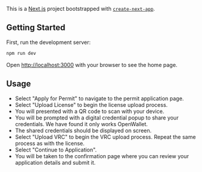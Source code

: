 This is a [Next.js](https://nextjs.org) project bootstrapped with [`create-next-app`](https://nextjs.org/docs/app/api-reference/cli/create-next-app).

## Getting Started

First, run the development server:

```bash
npm run dev
```

Open [http://localhost:3000](http://localhost:3000) with your browser to see the home page.

## Usage

- Select "Apply for Permit" to navigate to the permit application page.
- Select "Upload License" to begin the license upload process. 
- You will presented with a QR code to scan with your device.
- You will be prompted with a digital credential popup to share your credentials. We have found it only works OpenWallet.
- The shared credentials should be displayed on screen.
- Select "Upload VRC" to begin the VRC upload process. Repeat the same process as with the license.
- Select "Continue to Application".
- You will be taken to the confirmation page where you can review your application details and submit it.

